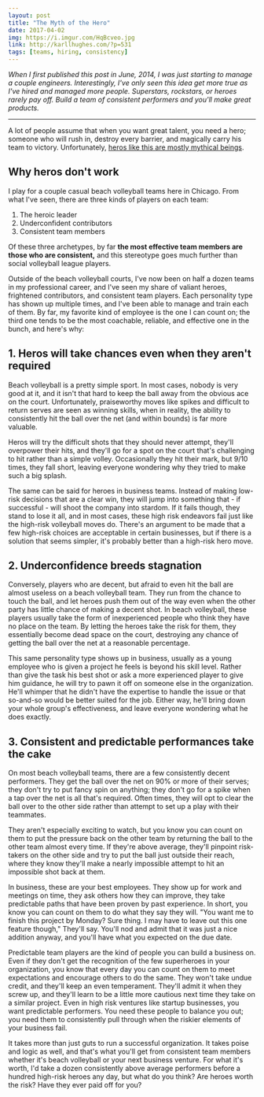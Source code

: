 ```yaml
---
layout: post
title: "The Myth of the Hero"
date: 2017-04-02
img: https://i.imgur.com/HqBcveo.jpg
link: http://karllhughes.com/?p=531
tags: [teams, hiring, consistency]
---
```

*When I first published this post in June, 2014, I was just starting to manage a couple engineers. Interestingly, I've only seen this idea get more true as I've hired and managed more people. Superstars, rockstars, or heroes rarely pay off. Build a team of consistent performers and you'll make great products.*

-----

A lot of people assume that when you want great talent, you need a hero; someone who will rush in, destroy every barrier, and magically carry his team to victory. Unfortunately, [heros like this are mostly mythical beings](http://youtu.be/OBwS66EBUcY).

## Why heros don't work

I play for a couple casual beach volleyball teams here in Chicago. From what I've seen, there are three kinds of players on each team:

1.  The heroic leader
2.  Underconfident contributors
3.  Consistent team members

Of these three archetypes, by far **the most effective team members are those who are consistent,** and this stereotype goes much further than social volleyball league players.

Outside of the beach volleyball courts, I've now been on half a dozen teams in my professional career, and I've seen my share of valiant heroes, frightened contributors, and consistent team players. Each personality type has shown up multiple times, and I've been able to manage and train each of them. By far, my favorite kind of employee is the one I can count on; the third one tends to be the most coachable, reliable, and effective one in the bunch, and here's why:

## 1. Heros will take chances even when they aren't required
Beach volleyball is a pretty simple sport. In most cases, nobody is very good at it, and it isn't that hard to keep the ball away from the obvious ace on the court. Unfortunately, praiseworthy moves like spikes and difficult to return serves are seen as winning skills, when in reality, the ability to consistently hit the ball over the net (and within bounds) is far more valuable.

Heros will try the difficult shots that they should never attempt, they'll overpower their hits, and they'll go for a spot on the court that's challenging to hit rather than a simple volley. Occasionally they hit their mark, but 9/10 times, they fall short, leaving everyone wondering why they tried to make such a big splash.

The same can be said for heroes in business teams. Instead of making low-risk decisions that are a clear win, they will jump into something that - if successful - will shoot the company into stardom. If it fails though, they stand to lose it all, and in most cases, these high risk endeavors fail just like the high-risk volleyball moves do. There's an argument to be made that a few high-risk choices are acceptable in certain businesses, but if there is a solution that seems simpler, it's probably better than a high-risk hero move.

## 2. Underconfidence breeds stagnation
Conversely, players who are decent, but afraid to even hit the ball are almost useless on a beach volleyball team. They run from the chance to touch the ball, and let heroes push them out of the way even when the other party has little chance of making a decent shot. In beach volleyball, these players usually take the form of inexperienced people who think they have no place on the team. By letting the heroes take the risk for them, they essentially become dead space on the court, destroying any chance of getting the ball over the net at a reasonable percentage.

This same personality type shows up in business, usually as a young employee who is given a project he feels is beyond his skill level. Rather than give the task his best shot or ask a more experienced player to give him guidance, he will try to pawn it off on someone else in the organization. He'll whimper that he didn't have the expertise to handle the issue or that so-and-so would be better suited for the job. Either way, he'll bring down your whole group's effectiveness, and leave everyone wondering what he does exactly.

## 3. Consistent and predictable performances take the cake
On most beach volleyball teams, there are a few consistently decent performers. They get the ball over the net on 90% or more of their serves; they don't try to put fancy spin on anything; they don't go for a spike when a tap over the net is all that's required. Often times, they will opt to clear the ball over to the other side rather than attempt to set up a play with their teammates.

They aren't especially exciting to watch, but you know you can count on them to put the pressure back on the other team by returning the ball to the other team almost every time. If they're above average, they'll pinpoint risk-takers on the other side and try to put the ball just outside their reach, where they know they'll make a nearly impossible attempt to hit an impossible shot back at them.

In business, these are your best employees. They show up for work and meetings on time, they ask others how they can improve, they take predictable paths that have been proven by past experience. In short, you know you can count on them to do what they say they will. "You want me to finish this project by Monday? Sure thing. I may have to leave out this one feature though," They'll say. You'll nod and admit that it was just a nice addition anyway, and you'll have what you expected on the due date.

Predictable team players are the kind of people you can build a business on. Even if they don't get the recognition of the few superheroes in your organization, you know that every day you can count on them to meet expectations and encourage others to do the same. They won't take undue credit, and they'll keep an even temperament. They'll admit it when they screw up, and they'll learn to be a little more cautious next time they take on a similar project. Even in high risk ventures like startup businesses, you want predictable performers. You need these people to balance you out; you need them to consistently pull through when the riskier elements of your business fail.

It takes more than just guts to run a successful organization. It takes poise and logic as well, and that's what you'll get from consistent team members whether it's beach volleyball or your next business venture. For what it's worth, I'd take a dozen consistently above average performers before a hundred high-risk heroes any day, but what do you think? Are heroes worth the risk? Have they ever paid off for you?
